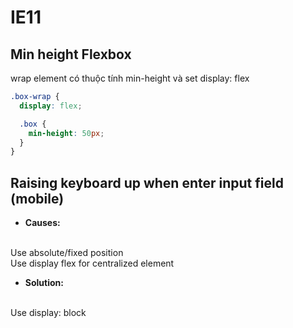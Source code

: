 # IE11

## Min height Flexbox

wrap element có thuộc tính min-height và set display: flex

``` css
.box-wrap {
  display: flex;

  .box {
    min-height: 50px;
  }
}
```

## Raising keyboard up when enter input field (mobile)
- **Causes:**
<br />
Use absolute/fixed position
<br />
Use display flex for centralized element

- **Solution:** 
<br />
Use display: block